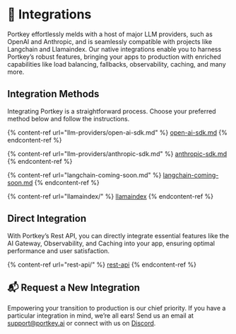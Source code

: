 # 🤝 Integrations

Portkey effortlessly melds with a host of major LLM providers, such as OpenAI and Anthropic, and is seamlessly compatible with projects like Langchain and Llamaindex. Our native integrations enable you to harness Portkey’s robust features, bringing your apps to production with enriched capabilities like load balancing, fallbacks, observability, caching, and many more.

## Integration Methods

Integrating Portkey is a straightforward process. Choose your preferred method below and follow the instructions.

{% content-ref url="llm-providers/open-ai-sdk.md" %}
[open-ai-sdk.md](llm-providers/open-ai-sdk.md)
{% endcontent-ref %}

{% content-ref url="llm-providers/anthropic-sdk.md" %}
[anthropic-sdk.md](llm-providers/anthropic-sdk.md)
{% endcontent-ref %}

{% content-ref url="langchain-coming-soon.md" %}
[langchain-coming-soon.md](langchain-coming-soon.md)
{% endcontent-ref %}

{% content-ref url="llamaindex/" %}
[llamaindex](llamaindex/)
{% endcontent-ref %}

## Direct Integration

With Portkey’s Rest API, you can directly integrate essential features like the AI Gateway, Observability, and Caching into your app, ensuring optimal performance and user satisfaction.

{% content-ref url="rest-api/" %}
[rest-api](rest-api/)
{% endcontent-ref %}

## 📬 Request a New Integration

Empowering your transition to production is our chief priority. If you have a particular integration in mind, we’re all ears! Send us an email at [support@portkey.ai](mailto:support@portkey.ai) or connect with us on [Discord](https://discord.com/invite/DD7vgKK299).
